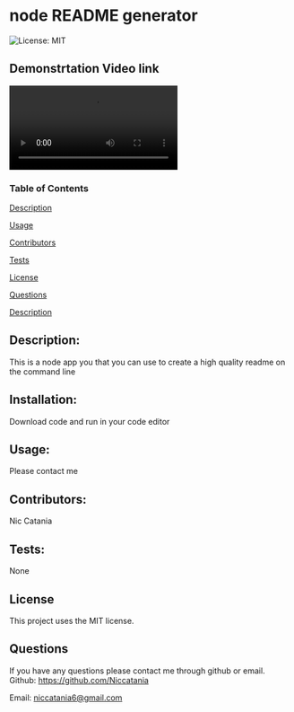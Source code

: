 

# node README generator


  ![License: MIT](https://img.shields.io/badge/License-MIT-blue.svg)

## Demonstrtation Video link
  ![Demonstration video!](https://github.com/Niccatania/nodeREADMEGenerator/blob/main/main/assets/Readmevid.mp4)


  ### Table of Contents  

  [Description](#Description)

  [Usage](#Usage)  

  [Contributors](#Contributors) 

  [Tests](#Tests)  

  [License](#License) 

  [Questions](#Questions)  
  
  [Description](#Description) 
  


## Description:
This is a node app you that you can use to create a high quality readme on the command line
## Installation:
Download code and run in your code editor
## Usage:
Please contact me
## Contributors:
Nic Catania
## Tests:
None
## License
This project uses the MIT license.
## Questions
If you have any questions please contact me through github or email.
Github: https://github.com/Niccatania

Email: niccatania6@gmail.com
